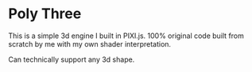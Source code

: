 # Poly Three

This is a simple 3d engine I built in PIXI.js.  100% original code built from scratch by me with my own shader interpretation.

Can technically support any 3d shape.
